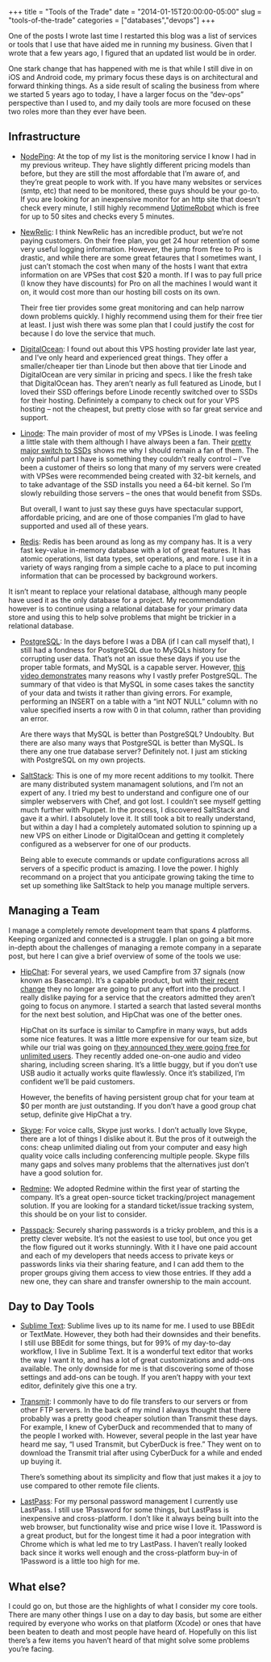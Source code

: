 +++
title = "Tools of the Trade"
date = "2014-01-15T20:00:00-05:00"
slug = "tools-of-the-trade"
categories = ["databases","devops"]
+++

One of the posts I wrote last time I restarted this blog was a list of services or tools that I use that have aided me in running my business. Given that I wrote that a few years ago, I figured that an updated list would be in order.

One stark change that has happened with me is that while I still dive in on iOS and Android code, my primary focus these days is on architectural and forward thinking things. As a side result of scaling the business from where we started 5 years ago to today, I have a larger focus on the “dev-ops” perspective than I used to, and my daily tools are more focused on these two roles more than they ever have been.

## Infrastructure

*   [NodePing](http://nodeping.com/): At the top of my list is the monitoring service I know I had in my previous writeup. They have slightly different pricing models than before, but they are still the most affordable that I’m aware of, and they’re great people to work with. If you have many websites or services (smtp, etc) that need to be monitored, these guys should be your go-to. If you are looking for an inexpensive monitor for an http site that doesn’t check every minute, I still highly recommend [UptimeRobot](http://uptimerobot.com/) which is free for up to 50 sites and checks every 5 minutes. 

*   [NewRelic](http://newrelic.com/): I think NewRelic has an incredible product, but we’re not paying customers. On their free plan, you get 24 hour retention of some very useful logging information. However, the jump from free to Pro is drastic, and while there are some great fetaures that I sometimes want, I just can’t stomach the cost when many of the hosts I want that extra information on are VPSes that cost $20 a month. If I was to pay full price (I know they have discounts) for Pro on all the machines I would want it on, it would cost more than our hosting bill costs on its own.

    Their free tier provides some great monitoring and can help narrow down problems quickly. I highly recommend using them for their free tier at least. I just wish there was some plan that I could justify the cost for because I do love the service that much. 

*   [DigitalOcean](http://digitalocean.com/): I found out about this VPS hosting provider late last year, and I’ve only heard and experienced great things. They offer a smaller/cheaper tier than Linode but then above that tier Linode and DigitalOcean are very similar in pricing and specs. I like the fresh take that DigitalOcean has. They aren’t nearly as full featured as Linode, but I loved their SSD offerings before Linode recently switched over to SSDs for their hosting. Definintely a company to check out for your VPS hosting – not the cheapest, but pretty close with so far great service and support. 

*   [Linode](http://linode.com/): The main provider of most of my VPSes is Linode. I was feeling a little stale with them although I have always been a fan. Their [pretty major switch to SSDs](https://www.evernote.com/OutboundRedirect.action?dest=https%3A%2F%2Fblog.linode.com%2F2014%2F04%2F17%2Flinode-cloud-ssds-double-ram-much-more%2F) shows me why I should remain a fan of them. The only painful part I have is something they couldn’t really control – I’ve been a customer of theirs so long that many of my servers were created with VPSes were recommended being created with 32-bit kernels, and to take advantage of the SSD installs you need a 64-bit kernel. So I’m slowly rebuilding those servers – the ones that would benefit from SSDs.

    But overall, I want to just say these guys have spectacular support, affordable pricing, and are one of those companies I’m glad to have supported and used all of these years.

*   [Redis](http://redis.io/): Redis has been around as long as my company has. It is a very fast key-value in-memory database with a lot of great features. It has atomic operations, list data types, set operations, and more. I use it in a variety of ways ranging from a simple cache to a place to put incoming information that can be processed by background workers.

It isn’t meant to replace your relational database, although many people have used it as the only database for a project. My recommendation however is to continue using a relational database for your primary data store and using this to help solve problems that might be trickier in a relational database. 

*   [PostgreSQL](http://postgresql.org/): In the days before I was a DBA (if I can call myself that), I still had a fondness for PostgreSQL due to MySQLs history for corrupting user data. That’s not an issue these days if you use the proper table formats, and MySQL is a capable server. However, [this video demonstrates](https://www.evernote.com/OutboundRedirect.action?dest=https%3A%2F%2Fvimeo.com%2F43536445) many reasons why I vastly prefer PostgreSQL.
The summary of that video is that MySQL in some cases takes the sanctity of your data and twists it rather than giving errors. For example, performing an INSERT on a table with a “int NOT NULL” column with no value specified inserts a row with 0 in that column, rather than providing an error.

    Are there ways that MySQL is better than PostgreSQL? Undoublty. But there are also many ways that PostgreSQL is better than MySQL. Is there any one true database server? Definitely not. I just am sticking with PostgreSQL on my own projects. 

*   [SaltStack](http://www.saltstack.com/): This is one of my more recent additions to my toolkit. There are many distributed system manamagent solutions, and I’m not an expert of any. I tried my best to understand and configure one of our simpler webservers with Chef, and got lost. I couldn’t see myself getting much further with Puppet. In the process, I discovered SaltStack and gave it a whirl. I absolutely love it. It still took a bit to really understand, but within a day I had a completely automated solution to spinning up a new VPS on either Linode or DigitalOcean and getting it completely configured as a webserver for one of our products.

    Being able to execute commands or update configurations across all servers of a specific product is amazing. I love the power. I highly recommand on a project that you anticipate growing taking the time to set up something like SaltStack to help you manage multiple servers.

## Managing a Team

I manage a completely remote development team that spans 4 platforms. Keeping organized and connected is a struggle. I plan on going a bit more in-depth about the challenges of managing a remote company in a separate post, but here I can give a brief overview of some of the tools we use:

*   [HipChat](http://hipchat.com/): For several years, we used Campfire from 37 signals (now known as Basecamp). It’s a capable product, but with [their recent change](http://37signals.com/) they no longer are going to put any effort into the product. I really dislike paying for a service that the creators admitted they aren’t going to focus on anymore. I started a search that lasted several months for the next best solution, and HipChat was one of the better ones.

    HipChat on its surface is similar to Campfire in many ways, but adds some nice features. It was a little more expensive for our team size, but while our trial was going on [they announced they were going free for unlimited users](https://www.evernote.com/OutboundRedirect.action?dest=https%3A%2F%2Fblog.hipchat.com%2F2014%2F05%2F27%2Fhipchat-is-now-free-for-unlimited-users%2F). They recently added one-on-one audio and video sharing, including screen sharing. It’s a little buggy, but if you don’t use USB audio it actually works quite flawlessly. Once it’s stabilized, I’m confident we’ll be paid customers.

    However, the benefits of having persistent group chat for your team at $0 per month are just outstanding. If you don’t have a good group chat setup, definite give HipChat a try. 

*   [Skype](http://skype.com/): For voice calls, Skype just works. I don’t actually love Skype, there are a lot of things I dislike about it. But the pros of it outweigh the cons: cheap unlimited dialing out from your computer and easy high quality voice calls including conferencing multiple people. Skype fills many gaps and solves many problems that the alternatives just don’t have a good solution for. 

*   [Redmine](http://redmine.org/): We adopted Redmine within the first year of starting the company. It’s a great open-source ticket tracking/project management solution. If you are looking for a standard ticket/issue tracking system, this should be on your list to consider. 

*   [Passpack](http://passpack.com/): Securely sharing passwords is a tricky problem, and this is a pretty clever website. It’s not the easiest to use tool, but once you get the flow figured out it works stunningly. With it I have one paid account and each of my developers that needs access to private keys or passwords links via their sharing feature, and I can add them to the proper groups giving them access to view those entries. If they add a new one, they can share and transfer ownership to the main account.

## Day to Day Tools

*  [Sublime Text](http://www.sublimetext.com/): Sublime lives up to its name for me. I used to use BBEdit or TextMate. However, they both had their downsides and their benefits. I still use BBEdit for some things, but for 99% of my day-to-day workflow, I live in Sublime Text. It is a wonderful text editor that works the way I want it to, and has a lot of great customizations and add-ons available. The only downside for me is that discovering some of those settings and add-ons can be tough. If you aren’t happy with your text editor, definitely give this one a try. 

*   [Transmit](http://panic.com/transmit/): I commonly have to do file transfers to our servers or from other FTP servers. In the back of my mind I always thought that there probably was a pretty good cheaper solution than Transmit these days. For example, I knew of CyberDuck and recommended that to many of the people I worked with. However, several people in the last year have heard me say, “I used Transmit, but CyberDuck is free.” They went on to download the Transmit trial after using CyberDuck for a while and ended up buying it.

    There’s something about its simplicity and flow that just makes it a joy to use compared to other remote file clients. 

*   [LastPass](http://lastpass.com/): For my personal password management I currently use LastPass. I still use 1Password for some things, but LastPass is inexpensive and cross-platform. I don’t like it always being built into the web browser, but functionality wise and price wise I love it. 1Password is a great product, but for the longest time it had a poor integration with Chrome which is what led me to try LastPass. I haven’t really looked back since it works well enough and the cross-platform buy-in of 1Password is a little too high for me.

## What else?

I could go on, but those are the highlights of what I consider my core tools. There are many other things I use on a day to day basis, but some are either required by everyone who works on that platform (Xcode) or ones that have been beaten to death and most people have heard of. Hopefully on this list there’s a few items you haven’t heard of that might solve some problems you’re facing.
